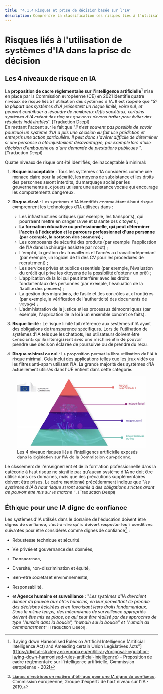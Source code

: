 ```yaml
---
title: "4.1.4 Risques et prise de décision basée sur l'IA"
description: Comprendre la classification des risques liés à l'utilisation de systèmes d'IA dans la prise de décision.
---
```

# Risques liés à l'utilisation de systèmes d'IA dans la prise de décision

## Les 4 niveaux de risque en IA

La **proposition de cadre réglementaire sur l'intelligence artificielle**[^1] mise en place par la Commission européenne (CE) en 2021 identifie quatre niveaux de risque liés à l'utilisation des systèmes d'IA. Il est rappelé que "*Si la plupart des systèmes d'IA présentent un risque limité, voire nul, et peuvent contribuer à résoudre de nombreux défis sociétaux, certains systèmes d'IA créent des risques que nous devons traiter pour éviter des résultats indésirables*". [Traduction Deepl]  
En mettant l'accent sur le fait que "*il n'est souvent pas possible de savoir pourquoi un système d'IA a pris une décision ou fait une prédiction et entrepris une action particulière. Il peut donc s'avérer difficile de déterminer si une personne a été injustement désavantagée, par exemple lors d'une décision d'embauche ou d'une demande de prestations publiques "*. [Traduction Deepl]

Quatre niveaux de risque ont été identifiés, de inacceptable à minimal:

1. **Risque inacceptable** : Tous les systèmes d'IA considérés comme une menace claire pour la sécurité, les moyens de subsistance et les droits des personnes seront interdits, du marquage social par les gouvernements aux jouets utilisant une assistance vocale qui encourage les comportements dangereux.  

2. **Risque élevé** : Les systèmes d'IA identifiés comme étant à haut risque comprennent les technologies d'IA utilisées dans :

    - Les infrastructures critiques (par exemple, les transports), qui pourraient mettre en danger la vie et la santé des citoyens ;
    - **La formation éducative ou professionnelle, qui peut déterminer l'accès à l'éducation et le parcours professionnel d'une personne (par exemple, la notation des examens)** ;
    - Les composants de sécurité des produits (par exemple, l'application de l'IA dans la chirurgie assistée par robot) ;
    - L'emploi, la gestion des travailleurs et l'accès au travail indépendant (par exemple, un logiciel de tri des CV pour les procédures de recrutement) ;
    - Les services privés et publics essentiels (par exemple, l'évaluation du crédit qui prive les citoyens de la possibilité d'obtenir un prêt) ;
    - L'application de la loi qui peut interférer avec les droits fondamentaux des personnes (par exemple, l'évaluation de la fiabilité des preuves) ;
    - La gestion des migrations, de l'asile et des contrôles aux frontières (par exemple, la vérification de l'authenticité des documents de voyage) ;
    - L'administration de la justice et les processus démocratiques (par exemple, l'application de la loi à un ensemble concret de faits).

3. **Risque limité** : Le risque limité fait référence aux systèmes d'IA ayant des obligations de transparence spécifiques. Lors de l'utilisation de systèmes d'IA tels que les chatbots, les utilisateurs doivent être conscients qu'ils interagissent avec une machine afin de pouvoir prendre une décision éclairée de poursuivre ou de prendre du recul.  

4. **Risque minimal ou nul** : La proposition permet la libre utilisation de l'IA à risque minimal. Cela inclut des applications telles que les jeux vidéo ou les filtres anti-spam utilisant l'IA. La grande majorité des systèmes d'IA actuellement utilisés dans l'UE entrent dans cette catégorie.

<figure>
<img src="Images/AI-Risks-EC-FR.jpg" alt="Adapation de la representation des risque de l'IA (AI Risks) propoposé la Commission Européenne.">
<figcaption>Les 4 niveaux risques liés à l'intelligence artificielle exposés dans la législation sur l'IA de la Commission européenne.</figcaption>
</figure>

Le classement de l'enseignement et de la formation professionnelle dans la catégorie à haut risque ne signifie pas qu'aucun système d'IA ne doit être utilisé dans ces domaines, mais que des précautions supplémentaires doivent être prises. Le cadre mentionné précédemment indique que "*les systèmes d'IA à haut risque seront soumis à des obligations strictes avant de pouvoir être mis sur le marché "*. [Traduction Deepl]

## Éthique pour une IA digne de confiance

Les systèmes d'IA utilisés dans le domaine de l'éducation doivent être dignes de confiance, c'est-à-dire qu'ils doivent respecter les 7 conditions suivantes pour être considérés comme dignes de confiance[^2] :

- Robustesse technique et sécurité,

- Vie privée et gouvernance des données,

- Transparence,

- Diversité, non-discrimination et équité,

- Bien-être sociétal et environnemental,

- Responsabilité,

- et **Agence humaine et surveillance** : "*Les systèmes d'IA devraient donner du pouvoir aux êtres humains, en leur permettant de prendre des décisions éclairées et en favorisant leurs droits fondamentaux. Dans le même temps, des mécanismes de surveillance appropriés doivent être mis en place, ce qui peut être réalisé par des approches de type "humain dans la boucle", "humain sur la boucle" et "humain au commandement*" [Traduction Deepl].

[^1]: [Laying down Harmonised Rules on Artificial Intelligence (Artificial Intelligence Act) and Amending certain Union Legislatives Acts"] (https://digital-strategy.ec.europa.eu/en/library/proposal-regulation-laying-down-harmonised-rules-artificial-intelligence) - Proposition de cadre réglementaire sur l'intelligence artificielle, Commission européenne - 2021

[^2]: [Lignes directrices en matière d'éthique pour une IA digne de confiance](https://digital-strategy.ec.europa.eu/en/library/ethics-guidelines-trustworthy-ai), Commission européenne, Groupe d'experts de haut niveau sur l'IA - 2019.
